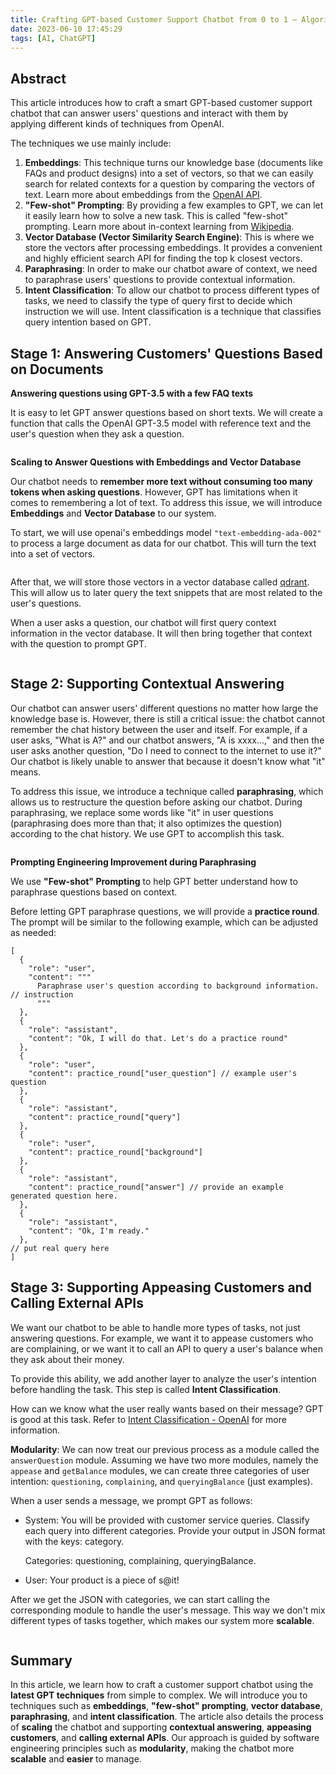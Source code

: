 ```yaml
---
title: Crafting GPT-based Customer Support Chatbot from 0 to 1 — Algorithm Portion
date: 2023-06-10 17:45:29
tags: [AI, ChatGPT]
---
```


## Abstract

This article introduces how to craft a smart GPT-based customer support chatbot that can answer users' questions and interact with them by applying different kinds of techniques from OpenAI.

The techniques we use mainly include:

1. **Embeddings**: This technique turns our knowledge base (documents like FAQs and product designs) into a set of vectors, so that we can easily search for related contexts for a question by comparing the vectors of text. Learn more about embeddings from the [OpenAI API](https://platform.openai.com/docs/guides/embeddings/what-are-embeddings).
2. **"Few-shot" Prompting**: By providing a few examples to GPT, we can let it easily learn how to solve a new task. This is called "few-shot" prompting. Learn more about in-context learning from [Wikipedia](https://en.wikipedia.org/wiki/In-context_learning_(natural_language_processing)#:~:text=In%20natural%20language%20processing%2C%20in,property%20of%20large%20language%20models).
3. **Vector Database (Vector Similarity Search Engine)**: This is where we store the vectors after processing embeddings. It provides a convenient and highly efficient search API for finding the top k closest vectors.
4. **Paraphrasing**: In order to make our chatbot aware of context, we need to paraphrase users' questions to provide contextual information.
5. **Intent Classification**: To allow our chatbot to process different types of tasks, we need to classify the type of query first to decide which instruction we will use. Intent classification is a technique that classifies query intention based on GPT.

## Stage 1: Answering Customers' Questions Based on Documents

**Answering questions using GPT-3.5 with a few FAQ texts**

It is easy to let GPT answer questions based on short texts. We will create a function that calls the OpenAI GPT-3.5 model with reference text and the user's question when they ask a question.

<img alt="" src="/img/gptbot/1.png">

**Scaling to Answer Questions with Embeddings and Vector Database**

Our chatbot needs to **remember more text without consuming too many tokens when asking questions**. However, GPT has limitations when it comes to remembering a lot of text. To address this issue, we will introduce **Embeddings** and **Vector Database** to our system.

To start, we will use openai's embeddings model `"text-embedding-ada-002"` to process a large document as data for our chatbot. This will turn the text into a set of vectors.

<img alt="" src="/img/gptbot/2.png">

After that, we will store those vectors in a vector database called [qdrant](https://qdrant.tech/). This will allow us to later query the text snippets that are most related to the user's questions.

When a user asks a question, our chatbot will first query context information in the vector database. It will then bring together that context with the question to prompt GPT.

<img alt="" src="/img/gptbot/3.png">

## Stage 2: Supporting Contextual Answering

Our chatbot can answer users' different questions no matter how large the knowledge base is. However, there is still a critical issue: the chatbot cannot remember the chat history between the user and itself. For example, if a user asks, "What is A?" and our chatbot answers, "A is xxxx...," and then the user asks another question, "Do I need to connect to the internet to use it?" Our chatbot is likely unable to answer that because it doesn't know what "it" means.

To address this issue, we introduce a technique called **paraphrasing**, which allows us to restructure the question before asking our chatbot. During paraphrasing, we replace some words like "it" in user questions (paraphrasing does more than that; it also optimizes the question) according to the chat history. We use GPT to accomplish this task.

<img alt="" src="/img/gptbot/4.png">

**Prompting Engineering Improvement during Paraphrasing**

We use **"Few-shot" Prompting** to help GPT better understand how to paraphrase questions based on context.

Before letting GPT paraphrase questions, we will provide a **practice round**. The prompt will be similar to the following example, which can be adjusted as needed:

```tsx
[
  {
    "role": "user",
    "content": """
      Paraphrase user's question according to background information. // instruction
      """
  },
  {
    "role": "assistant",
    "content": "Ok, I will do that. Let's do a practice round"
  },
  {
    "role": "user",
    "content": practice_round["user_question"] // example user's question
  },
  {
    "role": "assistant",
    "content": practice_round["query"]
  },
  {
    "role": "user",
    "content": practice_round["background"]
  },
  {
    "role": "assistant",
    "content": practice_round["answer"] // provide an example generated question here.
  },
  {
    "role": "assistant",
    "content": "Ok, I'm ready."
  },
// put real query here
]
```

## Stage 3: Supporting Appeasing Customers and Calling External APIs

We want our chatbot to be able to handle more types of tasks, not just answering questions. For example, we want it to appease customers who are complaining, or we want it to call an API to query a user's balance when they ask about their money.

To provide this ability, we add another layer to analyze the user's intention before handling the task. This step is called **Intent Classification**.

How can we know what the user really wants based on their message? GPT is good at this task. Refer to [Intent Classification - OpenAI](https://platform.openai.com/docs/guides/gpt-best-practices/strategy-split-complex-tasks-into-simpler-subtasks) for more information.

**Modularity**: We can now treat our previous process as a module called the `answerQuestion` module. Assuming we have two more modules, namely the `appease` and `getBalance` modules, we can create three categories of user intention: `questioning`, `complaining`, and `queryingBalance` (just examples).

When a user sends a message, we prompt GPT as follows:

- System: You will be provided with customer service queries. Classify each query into different categories. Provide your output in JSON format with the keys: category.
    
    Categories: questioning, complaining, queryingBalance.
    
- User: Your product is a piece of s@it!

After we get the JSON with categories, we can start calling the corresponding module to handle the user's message. This way we don't mix different types of tasks together, which makes our system more **scalable**.

<img alt="" src="/img/gptbot/5.png">

## Summary

In this article, we learn how to craft a customer support chatbot using the **latest GPT techniques** from simple to complex. We will introduce you to techniques such as **embeddings**, **"few-shot" prompting**, **vector database**, **paraphrasing**, and **intent classification**. The article also details the process of **scaling** the chatbot and supporting **contextual answering**, **appeasing customers**, and **calling external APIs**. Our approach is guided by software engineering principles such as **modularity**, making the chatbot more **scalable** and **easier** to manage.
